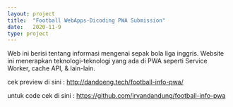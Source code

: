 ```yaml
---
layout: project
title:  "Football WebApps-Dicoding PWA Submission"
date:   2020-11-9
type: project
---
```


<p class="intro"><span class="dropcap">W</span>eb ini berisi tentang informasi mengenai sepak bola liga inggris. Website ini menerapkan teknologi-teknologi yang ada di PWA seperti Service Worker, cache API, & lain-lain.</p>

cek preview di sini : <a href="https://dandoeng.tech/football-info-pwa/">http://dandoeng.tech/football-info-pwa/</a>

untuk code cek di sini : <a href="https://github.com/irvandandung/football-info-pwa">https://github.com/irvandandung/football-info-pwa</a>
